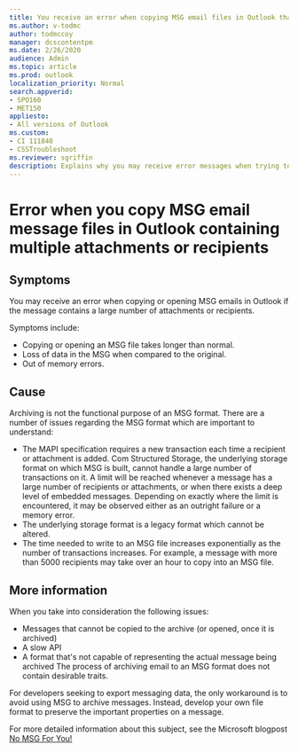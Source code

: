 ```yaml
---
title: You receive an error when copying MSG email files in Outlook that contain multiple attachments or recipients
ms.author: v-todmc
author: todmccoy
manager: dcscontentpm
ms.date: 2/26/2020
audience: Admin
ms.topic: article
ms.prod: outlook
localization_priority: Normal
search.appverid:
- SPO160
- MET150
appliesto:
- All versions of Outlook
ms.custom: 
- CI 111840
- CSSTroubleshoot 
ms.reviewer: sgriffin 
description: Explains why you may receive error messages when trying to copy emails in MSG format that contain a large number of attachments or recipients. 
---
```


# Error when you copy MSG email message files in Outlook containing multiple attachments or recipients

## Symptoms

You may receive an error when copying or opening MSG emails in Outlook if the message contains a large number of attachments or recipients.

Symptoms include:

- Copying or opening an MSG file takes longer than normal.
- Loss of data in the MSG when compared to the original.
- Out of memory errors.

## Cause

Archiving is not the functional purpose of an MSG format. There are a number of issues regarding the MSG format which are important to understand:

- The MAPI specification requires a new transaction each time a recipient or attachment is added. Com Structured Storage, the underlying storage format on which MSG is built, cannot handle a large number of transactions on it. A limit will be reached whenever a message has a large number of recipients or attachments, or when there exists a deep level of embedded messages. Depending on exactly where the limit is encountered, it may be observed either as an outright failure or a memory error.
- The underlying storage format is a legacy format which cannot be altered.
- The time needed to write to an MSG file increases exponentially as the number of transactions increases. For example, a message with more than 5000 recipients may take over an hour to copy into an MSG file.

## More information

When you take into consideration the following issues:

- Messages that cannot be copied to the archive (or opened, once it is archived)
- A slow API
- A format that's not capable of representing the actual message being archived
The process of archiving email to an MSG format does not contain desirable traits.

For developers seeking to export messaging data, the only workaround is to avoid using MSG to archive messages. Instead, develop your own file format to preserve the important properties on a message.

For more detailed information about this subject, see the Microsoft blogpost [No MSG For You!](https://docs.microsoft.com/archive/blogs/stephen_griffin/no-msg-for-you)